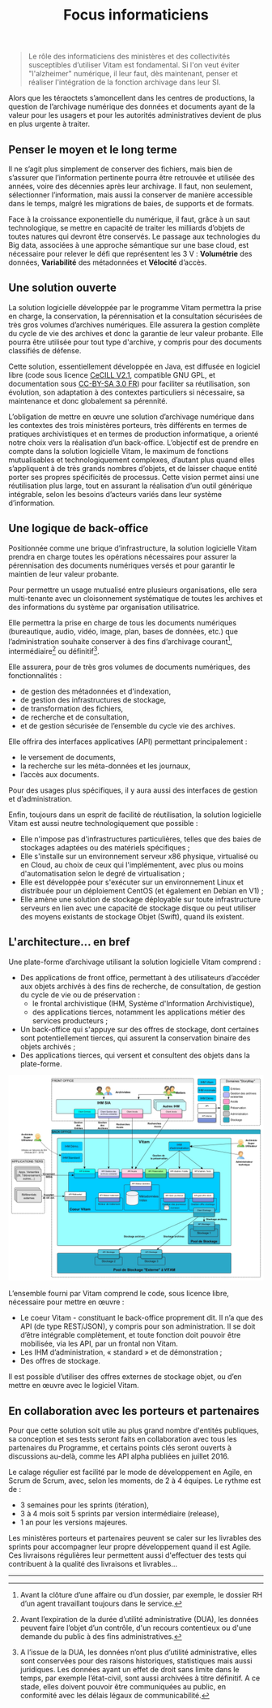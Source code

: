 ﻿---
layout: page
title: Focus informaticiens
fatherref: presentation
---
>Le rôle des informaticiens des ministères et des collectivités susceptibles 
d’utiliser Vitam est fondamental. Si l'on veut éviter "l'alzheimer" numérique, 
il leur faut, dès maintenant, penser et réaliser l'intégration de la fonction archivage dans leur SI.

Alors que les téraoctets s’amoncellent dans les centres de productions, la 
question de l’archivage numérique des données et documents ayant de la valeur pour les usagers et 
pour les autorités administratives devient de plus en plus urgente à traiter.

## Penser le moyen et le long terme

Il ne s’agit plus simplement de conserver des fichiers, mais bien de s’assurer que 
l’information pertinente pourra être retrouvée et utilisée des années, voire des
 décennies après leur archivage. Il faut, non seulement, sélectionner l’information, mais aussi la
 conserver de manière accessible dans le temps, malgré les migrations de baies, 
 de supports et de formats.

Face à la croissance exponentielle du numérique, il faut, grâce à un saut 
technologique, se mettre en capacité de traiter les milliards d’objets de toutes
 natures qui devront être conservés. Le passage aux technologies du Big data, 
 associées à une approche sémantique sur une base cloud, est nécessaire pour 
 relever le défi que représentent les 3 V : **Volumétrie** des données, **Variabilité** 
 des métadonnées et **Vélocité** d’accès.

## Une solution ouverte

La solution logicielle développée par le programme Vitam permettra la prise en 
charge, la conservation, la pérennisation et la consultation sécurisées de très 
gros volumes d’archives numériques. Elle assurera la gestion complète du cycle 
de vie des archives et donc la garantie de leur valeur probante. Elle pourra 
être utilisée pour tout type d'archive, y compris pour des documents classifiés 
de défense.

Cette solution, essentiellement développée en Java, est diffusée en logiciel libre (code sous licence 
[CeCILL V2.1](http://www.cecill.info/licences/Licence_CeCILL_V2-fr.html), 
compatible GNU GPL, et documentation sous 
[CC-BY-SA 3.0 FR](https://creativecommons.org/licenses/by-sa/3.0/fr/)) 
pour faciliter sa réutilisation, 
son évolution, son adaptation à des contextes particuliers si nécessaire, sa 
maintenance et donc globalement sa pérennité.

L’obligation de mettre en œuvre une solution d’archivage numérique dans les 
contextes des trois ministères porteurs, très différents en termes de 
pratiques archivistiques et en termes de production informatique, a orienté 
notre choix vers la réalisation d’un back-office. L’objectif est de prendre en 
compte dans la solution logicielle Vitam, le maximum de fonctions mutualisables 
et technologiquement complexes, d’autant plus quand elles s’appliquent à de 
très grands nombres d’objets, et de laisser chaque entité porter ses propres 
spécificités de processus. Cette vision permet ainsi une réutilisation plus 
large, tout en assurant la réalisation d’un outil générique intégrable, selon les 
besoins d’acteurs variés dans leur système d’information.

## Une logique de back-office

Positionnée comme une brique d’infrastructure, la solution logicielle Vitam prendra en charge toutes les 
opérations nécessaires pour assurer la pérennisation des documents numériques 
versés et pour garantir le maintien de leur valeur probante.

Pour permettre un usage mutualisé entre plusieurs organisations, elle sera 
multi-tenante avec un cloisonnement systématique de toutes les archives et 
des informations du système par organisation utilisatrice.

Elle permettra la prise en charge de tous les documents numériques (bureautique,
 audio, vidéo, image, plan, bases de données, etc.) que l’administration 
 souhaite conserver à des fins d’archivage courant[^1], intermédiaire[^2] ou 
 définitif[^3]. 

Elle assurera, pour de très gros volumes de documents numériques, des 
fonctionnalités :

* de gestion des métadonnées et d'indexation,
* de gestion des infrastructures de stockage,
* de transformation des fichiers,
* de recherche et de consultation,
* et de gestion sécurisée de l’ensemble du cycle vie des archives.

Elle offrira des interfaces applicatives (API) permettant principalement :

* le versement de documents,
* la recherche sur les méta-données et les journaux,
* l’accès aux documents.

Pour des usages plus spécifiques, il y aura aussi des interfaces de gestion et 
d’administration.

Enfin, toujours dans un esprit de facilité de réutilisation, la solution 
logicielle Vitam est aussi neutre technologiquement que possible :

* Elle n'impose pas d'infrastructures particulières, telles que des baies de 
stockages adaptées ou des matériels spécifiques ;
* Elle s'installe sur un environnement serveur x86 physique, virtualisé ou en 
Cloud, au choix de ceux qui l'implémentent, avec plus ou moins d'automatisation 
selon le degré de virtualisation ;
* Elle est développée pour s'exécuter sur un environnement Linux et distribuée 
pour un déploiement CentOS (et également en Debian en V1) ;
* Elle amène une solution de stockage déployable sur toute infrastructure 
serveurs en lien avec une capacité de stockage disque ou peut
 utiliser des moyens existants de stockage Objet (Swift), quand ils existent.

## L'architecture... en bref
 
Une plate-forme d’archivage utilisant la solution logicielle Vitam comprend : 

* Des applications de front office, permettant à des utilisateurs d’accéder aux 
objets archivés à des fins de recherche, de consultation, de gestion du cycle de vie 
ou de préservation :
	* le frontal archivistique (IHM, Système d'Information Archivistique),
	* des applications tierces, notamment les applications métier des services producteurs ;
* Un back-office qui s'appuye sur des offres de stockage, dont certaines sont potentiellement tierces, qui assurent la conservation binaire des objets archivés ;
* Des applications tierces, qui versent et consultent des objets dans la plate-forme.

![Architecture Générale Vitam](/public/images/ArchitectureGenerale.jpg)

L’ensemble fourni par Vitam comprend le code, sous licence libre, nécessaire pour mettre en œuvre :

* Le coeur Vitam - constituant le back-office proprement dit. Il n’a que des API (de type REST/JSON), y compris pour son administration. Il se doit d’être intégrable complètement, et toute fonction doit pouvoir être mobilisée, via les API, par un frontal non Vitam.
* Les IHM d’administration, « standard » et de démonstration ;
* Des offres de stockage.

Il est possible d’utiliser des offres externes de stockage objet, ou d’en mettre en œuvre avec le logiciel Vitam.

## En collaboration avec les porteurs et partenaires

Pour que cette solution soit utile au plus grand nombre d'entités publiques, sa conception et 
ses tests seront faits en collaboration avec tous les partenaires du Programme, 
et certains points clés seront ouverts à discussions au-delà, comme les API alpha publiées en juillet 2016.
 
Le calage régulier est facilité par le mode de développement en Agile, en Scrum 
de Scrum, avec, selon les moments, de 2 à 4 équipes. Le rythme est de :

* 3 semaines pour les sprints (itération),
* 3 à 4 mois soit 5 sprints par version intermédiaire (release),
* 1 an pour les versions majeures.

Les ministères porteurs et partenaires peuvent se caler sur les livrables des sprints pour accompagner leur propre développement 
quand il est Agile. Ces livraisons régulières leur permettent aussi d'effectuer des tests qui contribuent à la qualité des livraisons et livrables... 

<hr/>

[^1]: Avant la clôture d’une affaire ou d’un dossier, par exemple, le dossier RH d’un agent travaillant toujours dans le service.

[^2]: Avant l’expiration de la durée d’utilité administrative (DUA), les données peuvent faire l’objet d’un contrôle, d'un recours contentieux ou d'une demande du public à des fins administratives.

[^3]: A l’issue de la DUA, les données n’ont plus d’utilité administrative, elles sont conservées pour des raisons historiques, statistiques mais aussi juridiques. Les données ayant un effet de droit sans limite dans le temps, par exemple l’état-civil, sont aussi archivées à titre définitif. A ce stade, elles doivent pouvoir être communiquées au public, en conformité avec les délais légaux de communicabilité.